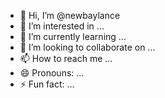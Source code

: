 - 👋 Hi, I’m @newbaylance
- 👀 I’m interested in ...
- 🌱 I’m currently learning ...
- 💞️ I’m looking to collaborate on ...
- 📫 How to reach me ...
- 😄 Pronouns: ...
- ⚡ Fun fact: ...

<!---
newbaylance/newbaylance is a ✨ special ✨ repository because its `README.md` (this file) appears on your GitHub profile.
You can click the Preview link to take a look at your changes.
--->
